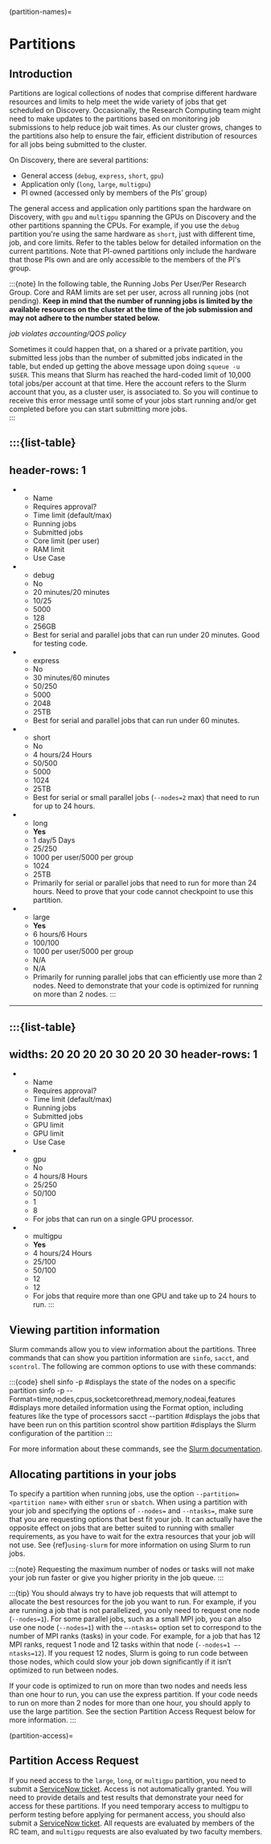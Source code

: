 (partition-names)=

# Partitions

## Introduction

Partitions are logical collections of nodes that comprise different
hardware resources and limits to help meet the wide variety of jobs
that get scheduled on Discovery. Occasionally, the Research Computing
team might need to make updates to the partitions based on monitoring
job submissions to help reduce job wait times. As our cluster grows,
changes to the partitions also help to ensure the fair, efficient
distribution of resources for all jobs being submitted to the cluster.

On Discovery, there are several partitions:

- General access (`debug`, `express`, `short`, `gpu`)
- Application only (`long`, `large`, `multigpu`)
- PI owned (accessed only by members of the PIs’ group)

The general access and application only partitions span the hardware
on Discovery, with `gpu` and `multigpu` spanning the GPUs on Discovery
and the other partitions spanning the CPUs. For example, if you use
the `debug` partition you're using the same hardware as `short`, just
with different time, job, and core limits. Refer to the tables below
for detailed information on the current partitions. Note that PI-owned
partitions only include the hardware that those PIs own and are only
accessible to the members of the PI's group.

:::{note}
In the following table, the Running Jobs Per User/Per Research
Group. Core and RAM limits are set per user, across all running jobs
(not pending). **Keep in mind that the number of running jobs is
limited by the available resources on the cluster at the time of the
job submission and may not adhere to the number stated below.**

*job violates accounting/QOS policy*

Sometimes it could happen that, on a shared or a private partition,
you submitted less jobs than the number of submitted jobs indicated in
the table, but ended up getting the above message upon doing `squeue
-u $USER`. This means that Slurm has reached the hard-coded limit of
10,000 total jobs/per account at that time. Here the account refers to
the Slurm account that you, as a cluster user, is associated to. So
you will continue to receive this error message until some of your
jobs start running and/or get completed before you can start
submitting more jobs.  
:::

:::{list-table}
---
header-rows: 1
---
* - Name
  - Requires approval?
  - Time limit (default/max)
  - Running jobs
  - Submitted jobs
  - Core limit (per user)
  - RAM limit
  - Use Case
* - debug
  - No
  - 20 minutes/20 minutes
  - 10/25
  - 5000
  - 128
  - 256GB
  - Best for serial and parallel jobs that can run under 20 minutes. Good for testing code.
* - express
  - No
  - 30 minutes/60 minutes
  - 50/250
  - 5000
  - 2048
  - 25TB
  - Best for serial and parallel jobs that can run under 60 minutes.
* - short
  - No
  - 4 hours/24 Hours
  - 50/500
  - 5000
  - 1024
  - 25TB
  - Best for serial or small parallel jobs (``--nodes=2`` max) that need to run for up to 24 hours.
* - long
  - **Yes**
  - 1 day/5 Days
  - 25/250
  - 1000 per user/5000 per group
  - 1024
  - 25TB
  - Primarily for serial or parallel jobs that need to run for more than 24 hours. Need to prove that your code cannot checkpoint to use this partition.
* - large
  - **Yes**
  - 6 hours/6 Hours
  - 100/100
  - 1000 per user/5000 per group
  - N/A
  - N/A
  - Primarily for running parallel jobs that can efficiently use more than 2 nodes. Need to demonstrate that your code is optimized for running on more than 2 nodes.
:::

---

:::{list-table}
---
widths: 20 20 20 20 30 20 20 30
header-rows: 1
---
* - Name
  - Requires approval?
  - Time limit (default/max)
  - Running jobs
  - Submitted jobs
  - GPU limit
  - GPU limit
  - Use Case
* - gpu
  - No
  - 4 hours/8 Hours
  - 25/250
  - 50/100
  - 1
  - 8
  - For jobs that can run on a single GPU processor.
* - multigpu
  - **Yes**
  - 4 hours/24 Hours
  - 25/100
  - 50/100
  - 12
  - 12
  - For jobs that require more than one GPU and take up to 24 hours to run.
:::

## Viewing partition information

Slurm commands allow you to view information about the
partitions. Three commands that can show you partition information are
`sinfo`, `sacct`, and `scontrol`. The following are common options to
use with these commands:

:::{code} shell
sinfo -p <partition name> #displays the state of the nodes on a specific partition
sinfo -p <partition name> --Format=time,nodes,cpus,socketcorethread,memory,nodeai,features #displays more detailed information using the Format option, including features like the type of processors
sacct --partition <partition name> #displays the jobs that have been run on this partition
scontrol show partition <partition name> #displays the Slurm configuration of the partition
:::

For more information about these commands, see the [Slurm documentation].

## Allocating partitions in your jobs

To specify a partition when running jobs, use the option
`--partition=<partition name>` with either `srun` or `sbatch`. When
using a partition with your job and specifying the options of
`--nodes=` and `--ntasks=`, make sure that you are requesting options
that best fit your job. It can actually have the opposite effect on
jobs that are better suited to running with smaller requirements, as
you have to wait for the extra resources that your job will not
use. See {ref}`using-slurm` for more information on using Slurm to run
jobs.

:::{note}
Requesting the maximum number of nodes or tasks will not make your job run faster or give you higher priority in the job queue.
:::

:::{tip}
You should always try to have job requests that will attempt to
allocate the best resources for the job you want to run. For example,
if you are running a job that is not parallelized, you only need to
request one node (`--nodes=1`). For some parallel jobs, such as a
small MPI job, you can also use one node (`--nodes=1`) with the
`–-ntasks=` option set to correspond to the number of MPI ranks
(tasks) in your code. For example, for a job that has 12 MPI ranks,
request 1 node and 12 tasks within that node (`--nodes=1
–-ntasks=12`). If you request 12 nodes, Slurm is going to run code
between those nodes, which could slow your job down significantly if
it isn’t optimized to run between nodes.

If your code is optimized to run on more than two nodes and needs less
than one hour to run, you can use the express partition. If your code
needs to run on more than 2 nodes for more than one hour, you should
apply to use the large partition. See the section Partition Access
Request below for more information.
:::

(partition-access)=

## Partition Access Request

If you need access to the `large`, `long`, or `multigpu` partition,
you need to submit a [ServiceNow ticket]. Access is not automatically
granted. You will need to provide details and test results that
demonstrate your need for access for these partitions. If you need
temporary access to multigpu to perform testing before applying for
permanent access, you should also submit a [ServiceNow ticket]. All
requests are evaluated by members of the RC team, and `multigpu`
requests are also evaluated by two faculty members.

[ServiceNow ticket]: https://service.northeastern.edu/tech?id=sc_cat_item&sys_id=0c34d402db0b0010a37cd206ca9619b7
[Slurm documentation]: https://slurm.schedmd.com/
